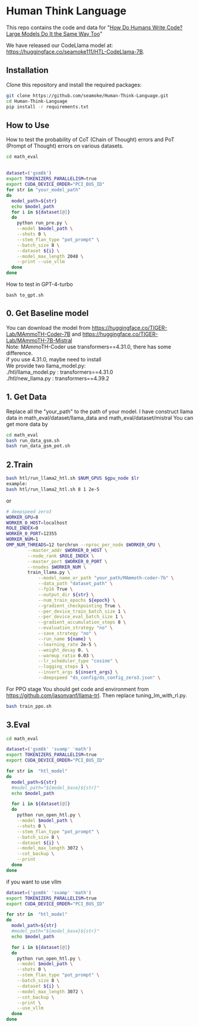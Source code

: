 
# **Human Think Language** 
This repo contains the code and data for "[How Do Humans Write Code? Large Models Do It the Same Way Too](https://arxiv.org/pdf/2402.15729)"

We have released our CodeLlama model at: https://huggingface.co/seamoke111/HTL-CodeLlama-7B.
## **Installation**

Clone this repository and install the required packages:

```bash
git clone https://github.com/seamoke/Human-Think-Language.git
cd Human-Think-Language
pip install -r requirements.txt
```

## **How to Use**
How to test the probability of CoT (Chain of Thought) errors and PoT (Prompt of Thought) errors on various datasets.
```bash
cd math_eval
```
## 
```bash 
dataset=('gsm8k')
export TOKENIZERS_PARALLELISM=true
export CUDA_DEVICE_ORDER="PCI_BUS_ID"
for str in "your_model_path" 
do
  model_path=${str}
  echo $model_path
  for i in ${dataset[@]}
  do
    python run_pre.py \
    --model $model_path \
    --shots 0 \
    --stem_flan_type "pot_prompt" \
    --batch_size 8 \
    --dataset ${i} \
    --model_max_length 2048 \
    --print --use_vllm
  done
done
```
How to test in GPT-4-turbo
```
bash to_gpt.sh
```
## 0. Get Baseline model
You can download the model from https://huggingface.co/TIGER-Lab/MAmmoTH-Coder-7B and https://huggingface.co/TIGER-Lab/MAmmoTH-7B-Mistral \
Note: MAmmoTH-Coder use transformers==4.31.0, there has some difference.\
if you use 4.31.0, maybe need to install \
We provide two llama_model.py:\
./htl/llama_model.py : transformers==4.31.0 \
./htl/new_llama.py : transformers==4.39.2 
## 1. Get Data
Replace all the "your_path" to the path of your model.
I have construct llama data in math_eval/dataset/llama_data and math_eval/dataset/mistral
You can get more data by 
```bash
cd math_eval
bash run_data_gsm.sh
bash run_data_gsm_pot.sh
```
## 2.Train
```bash
bash htl/run_llama2_htl.sh $NUM_GPUS $gpu_node $lr
example:
bash htl/run_llama2_htl.sh 8 1 2e-5
```
or
```bash
# deepspeed zero3
WORKER_GPU=8
WORKER_0_HOST=localhost
ROLE_INDEX=0
WORKER_0_PORT=12355
WORKER_NUM=1
OMP_NUM_THREADS=12 torchrun --nproc_per_node $WORKER_GPU \
        --master_addr $WORKER_0_HOST \
        --node_rank $ROLE_INDEX \
        --master_port $WORKER_0_PORT \
        --nnodes $WORKER_NUM \
        train_llama.py \
            --model_name_or_path "your_path/MAmmoth-coder-7b" \
            --data_path "dataset_path" \
            --fp16 True \
            --output_dir ${str} \
            --num_train_epochs ${epoch} \
            --gradient_checkpointing True \
            --per_device_train_batch_size 1 \
            --per_device_eval_batch_size 1 \
            --gradient_accumulation_steps 8 \
            --evaluation_strategy "no" \
            --save_strategy "no" \
            --run_name ${name} \
            --learning_rate 2e-5 \
            --weight_decay 0. \
            --warmup_ratio 0.03 \
            --lr_scheduler_type "cosine" \
            --logging_steps 1 \
            --insert_args ${insert_args} \
            --deepspeed "ds_config/ds_config_zero3.json" \
```
For PPO stage
You should get code and environment from https://github.com/jasonvanf/llama-trl. Then replace tuning_lm_with_rl.py.
```bash
bash train_ppo.sh
```
## 3.Eval
```bash
cd math_eval
```
```bash
dataset=('gsm8k' 'svamp' 'math')
export TOKENIZERS_PARALLELISM=true
export CUDA_DEVICE_ORDER="PCI_BUS_ID"

for str in  "htl_model"
do
  model_path=${str}
  #model_path="${model_base}${str}"
  echo $model_path

  for i in ${dataset[@]}
  do
    python run_open_htl.py \
    --model $model_path \
    --shots 0 \
    --stem_flan_type "pot_prompt" \
    --batch_size 8 \
    --dataset ${i} \
    --model_max_length 3072 \
    --cot_backup \
    --print
  done
done
```
if you want to use vllm
```bash
dataset=('gsm8k' 'svamp' 'math')
export TOKENIZERS_PARALLELISM=true
export CUDA_DEVICE_ORDER="PCI_BUS_ID"

for str in  "htl_model"
do
  model_path=${str}
  #model_path="${model_base}${str}"
  echo $model_path

  for i in ${dataset[@]}
  do
    python run_open_htl.py \
    --model $model_path \
    --shots 0 \
    --stem_flan_type "pot_prompt" \
    --batch_size 8 \
    --dataset ${i} \
    --model_max_length 3072 \
    --cot_backup \
    --print \
    --use_vllm
  done
done
```
